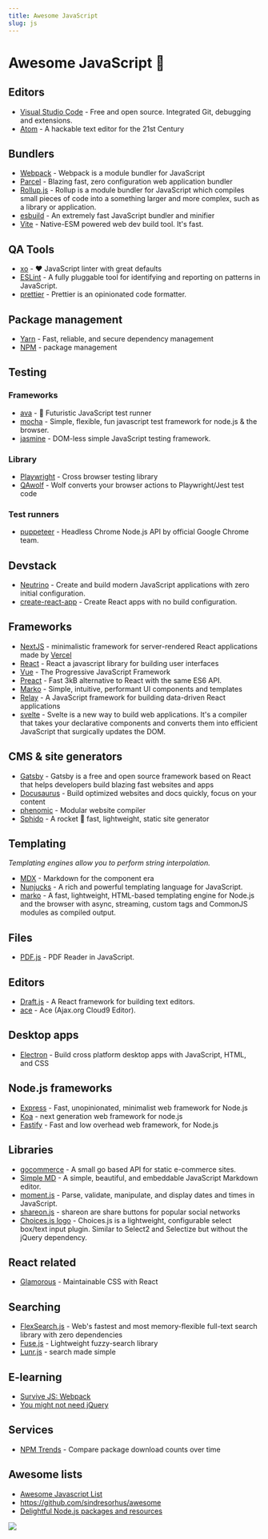 ```yaml
---
title: Awesome JavaScript
slug: js
---
```


# Awesome JavaScript 🥕

## Editors

* [Visual Studio Code](https://code.visualstudio.com/download) - Free and open source. Integrated Git, debugging and extensions.
* [Atom](https://atom.io/) - A hackable text editor for the 21st Century

## Bundlers

* [Webpack](https://webpack.js.org/) - Webpack is a module bundler for JavaScript 
* [Parcel](https://parceljs.org/) - Blazing fast, zero configuration web application bundler
* [Rollup.js](https://rollupjs.org/) - Rollup is a module bundler for JavaScript which compiles small pieces of code into a something larger and more complex, such as a library or application.
* [esbuild](https://github.com/evanw/esbuild) - An extremely fast JavaScript bundler and minifier
* [Vite](https://github.com/vitejs/vite) - Native-ESM powered web dev build tool. It's fast.

## QA Tools

* [xo](https://github.com/xojs/xo) - ❤️ JavaScript linter with great defaults
* [ESLint](https://github.com/eslint/eslint) - A fully pluggable tool for identifying and reporting on patterns in JavaScript.
* [prettier](https://github.com/prettier/prettier) - Prettier is an opinionated code formatter.

## Package management

* [Yarn](https://yarnpkg.com/lang/en/) - Fast, reliable, and secure dependency management
* [NPM](https://www.npmjs.com/) - package management

## Testing

### Frameworks

* [ava](https://github.com/avajs/ava) - 🚀 Futuristic JavaScript test runner
* [mocha](https://github.com/mochajs/mocha) - Simple, flexible, fun javascript test framework for node.js & the browser.
* [jasmine](https://github.com/jasmine/jasmine) - DOM-less simple JavaScript testing framework.

### Library

* [Playwright](https://github.com/microsoft/playwright) - Cross browser testing library
* [QAwolf](https://www.qawolf.com/) - Wolf converts your browser actions to Playwright/Jest test code

### Test runners

* [puppeteer](https://pptr.dev/) - Headless Chrome Node.js API by official Google Chrome team.

## Devstack

* [Neutrino](https://github.com/mozilla-neutrino/neutrino-dev) - Create and build modern JavaScript applications with zero initial configuration. 
* [create-react-app](https://github.com/facebookincubator/create-react-app) - Create React apps with no build configuration.

## Frameworks

* [NextJS](https://nextjs.org/) - minimalistic framework for server-rendered React applications made by [Vercel](https://vercel.com/)
* [React](https://facebook.github.io/react/) - React a javascript library for building user interfaces
* [Vue](https://vuejs.org/) - The Progressive JavaScript Framework
* [Preact](https://preactjs.com/) - Fast 3kB alternative to React with the same ES6 API.
* [Marko](http://markojs.com/) - Simple, intuitive, performant UI components and templates 
* [Relay](https://facebook.github.io/relay/) - A JavaScript framework for building data-driven React applications
* [svelte](https://github.com/sveltejs/svelte) - Svelte is a new way to build web applications. It's a compiler that takes your declarative components and converts them into efficient JavaScript that surgically updates the DOM.

## CMS & site generators

* [Gatsby](https://www.gatsbyjs.org/) - Gatsby is a free and open source framework based on React that helps developers build blazing fast websites and apps
* [Docusaurus](https://v2.docusaurus.io/) - Build optimized websites and docs quickly, focus on your content
* [phenomic](https://phenomic.io/) - Modular website compiler
* [Sphido](https://sphido.org) - A rocket 🚀 fast, lightweight, static site generator 

## Templating

*Templating engines allow you to perform string interpolation.*

* [MDX](https://mdxjs.com/) - Markdown for the component era
* [Nunjucks](https://mozilla.github.io/nunjucks/) - A rich and powerful templating language for JavaScript.
* [marko](https://github.com/marko-js/marko) - A fast, lightweight, HTML-based templating engine for Node.js and the browser with async, streaming, custom tags and CommonJS modules as compiled output.

## Files

* [PDF.js](https://github.com/mozilla/pdf.js) - PDF Reader in JavaScript.

## Editors

* [Draft.js](https://github.com/facebook/draft-js) - A React framework for building text editors.
* [ace](https://github.com/ajaxorg/ace) - Ace (Ajax.org Cloud9 Editor).

## Desktop apps

* [Electron](https://electron.atom.io/) - Build cross platform desktop apps with JavaScript, HTML, and CSS

## Node.js frameworks

* [Express](https://expressjs.com/) - Fast, unopinionated, minimalist web framework for Node.js
* [Koa](http://koajs.com/) - next generation web framework for node.js
* [Fastify](https://github.com/fastify/fastify) - Fast and low overhead web framework, for Node.js

## Libraries

* [gocommerce](https://github.com/netlify/gocommerce) - A small go based API for static e-commerce sites.
* [Simple MD](https://github.com/NextStepWebs/simplemde-markdown-editor) - A simple, beautiful, and embeddable JavaScript Markdown editor.
* [moment.js](https://momentjs.com/) - Parse, validate, manipulate, and display dates and times in JavaScript.
* [shareon.js](https://shareon.js.org/) - shareon are share buttons for popular social networks
* [Choices.js logo](https://joshuajohnson.co.uk/Choices/) - Choices.js is a lightweight, configurable select box/text input plugin. Similar to Select2 and Selectize but without the jQuery dependency.

## React related

* [Glamorous](https://glamorous.rocks/) - Maintainable CSS with React

## Searching

* [FlexSearch.js](https://github.com/nextapps-de/flexsearch) - Web's fastest and most memory-flexible full-text search library with zero dependencies
* [Fuse.js](https://fusejs.io/) - Lightweight fuzzy-search library
* [Lunr.js](https://lunrjs.com/) - search made simple

## E-learning

* [Survive JS: Webpack](https://survivejs.com/webpack)
* [You might not need jQuery](http://youmightnotneedjquery.com/)

## Services

* [NPM Trends](https://www.npmtrends.com/) - Compare package download counts over time	

## Awesome lists

* [Awesome Javascript List](https://github.com/sorrycc/awesome-javascript)
* https://github.com/sindresorhus/awesome
* [Delightful Node.js packages and resources](https://node.cool)

![](/js/universal-standard.png)